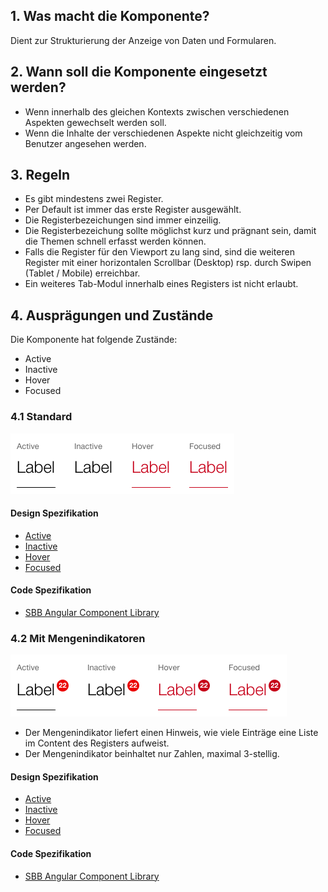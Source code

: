 ## 1. Was macht die Komponente?
Dient zur Strukturierung der Anzeige von Daten und Formularen.

## 2. Wann soll die Komponente eingesetzt werden? 
* Wenn innerhalb des gleichen Kontexts zwischen verschiedenen Aspekten gewechselt werden soll.
* Wenn die Inhalte der verschiedenen Aspekte nicht gleichzeitig vom Benutzer angesehen werden.

## 3. Regeln
* Es gibt mindestens zwei Register.
* Per Default ist immer das erste Register ausgewählt.
* Die Registerbezeichungen sind immer einzeilig.
* Die Registerbezeichung sollte möglichst kurz und prägnant sein, damit die Themen schnell erfasst werden können.
* Falls die Register für den Viewport zu lang sind, sind die weiteren Register mit einer horizontalen Scrollbar (Desktop) rsp. durch Swipen (Tablet / Mobile) erreichbar.
* Ein weiteres Tab-Modul innerhalb eines Registers ist nicht erlaubt.

## 4. Ausprägungen und Zustände 
Die Komponente hat folgende Zustände:
* Active
* Inactive
* Hover
* Focused

### 4.1 Standard
![Darstellung der Komponente Tab in der Ausprägung Standard](https://raw.githubusercontent.com/sbb-design-systems/design-system-website-documentation/master/documentation/components/tab/images/tab_default.png 'class: image')

#### Design Spezifikation
* [Active](https://www.sketch.com/s/80f12b3b-58e5-4b4c-98cd-c553bae18db0/a/bVamvo#Inspector)
* [Inactive](https://www.sketch.com/s/80f12b3b-58e5-4b4c-98cd-c553bae18db0/a/WmnWQg#Inspector)
* [Hover](https://www.sketch.com/s/80f12b3b-58e5-4b4c-98cd-c553bae18db0/a/34xdzD#Inspector)
* [Focused](https://www.sketch.com/s/80f12b3b-58e5-4b4c-98cd-c553bae18db0/a/rvrLVx#Inspector)

#### Code Spezifikation
* [SBB Angular Component Library](https://sbb-angular.app.sbb.ch/latest/public/components/tabs)

### 4.2 Mit Mengenindikatoren 
![Darstellung der Komponente Tab mit zusätzlichen Mengenindikatoren](https://raw.githubusercontent.com/sbb-design-systems/design-system-website-documentation/master/documentation/components/tab/images/tab_indicator.png 'class: image')
* Der Mengenindikator liefert einen Hinweis, wie viele Einträge eine Liste im Content des Registers aufweist.
* Der Mengenindikator beinhaltet nur Zahlen, maximal 3-stellig.

#### Design Spezifikation
* [Active](https://www.sketch.com/s/80f12b3b-58e5-4b4c-98cd-c553bae18db0/a/ndDYoW#Inspector)
* [Inactive](https://www.sketch.com/s/80f12b3b-58e5-4b4c-98cd-c553bae18db0/a/QJ1gQ8#Inspector)
* [Hover](https://www.sketch.com/s/80f12b3b-58e5-4b4c-98cd-c553bae18db0/a/xDQ8vA#Inspector)
* [Focused](https://www.sketch.com/s/80f12b3b-58e5-4b4c-98cd-c553bae18db0/a/EwG1pY#Inspector)

#### Code Spezifikation
* [SBB Angular Component Library](https://sbb-angular.app.sbb.ch/latest/public/components/tabs)